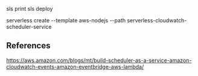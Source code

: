 sls print
sls deploy

serverless create --template aws-nodejs --path serverless-cloudwatch-scheduler-service

References
---------

https://aws.amazon.com/blogs/mt/build-scheduler-as-a-service-amazon-cloudwatch-events-amazon-eventbridge-aws-lambda/